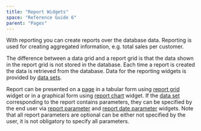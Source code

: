 ```yaml
---
title: "Report Widgets"
space: "Reference Guide 6"
parent: "Pages"
---
```

With reporting you can create reports over the database data. Reporting is used for creating aggregated information, e.g. total sales per customer.

The difference between a data grid and a report grid is that the data shown in the report grid is not stored in the database. Each time a report is created the data is retrieved from the database. Data for the reporting widgets is provided by [data sets](Data+Sets).

Report can be presented on a [page](Page) in a tabular form using [report grid](Report+Grid) widget or in a graphical form using [report chart](Report+Chart) widget. If the [data set](Data+Sets) corresponding to the report contains parameters, they can be specified by the end user via [report parameter](Report+Parameter) and [report date parameter](Report+Date+Parameter) widgets. Note that all report parameters are optional can be either not specified by the user, it is not obligatory to specify all parameters.
